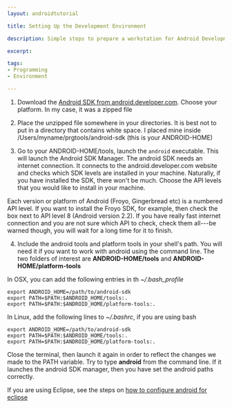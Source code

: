 ```yaml
---
layout: androidtutorial

title: Setting Up the Development Environment

description: Simple steps to prepare a workstation for Android Development

excerpt:

tags:
- Programming
- Environment 

---
```




1. Download the [Android SDK from android.developer.com]( http://developer.android.com/sdk/index.html ). Choose your platform. In my case, it was a zipped file

2. Place the unzipped file somewhere in your directories. It is best not to put in a directory that contains white space. I placed mine inside /Users/myname/prgtools/android-sdk (this is your ANDROID-HOME)

3. Go to your ANDROID-HOME/tools, launch the  <code class="codeblock">android</code> executable. This will launch the Android SDK Manager. The android SDK needs an internet connection. It connects to the android.developer.com website and checks which SDK levels are installed in your machine. Naturally, if you have installed the SDK, there won't be much. Choose the API levels that you would like to install in your machine.

Each version or platform of Android (Froyo, Gingerbread etc) is a numbered API level. If you want to install the Froyo SDK, for example, then check the box next to API level 8 (Android version 2.2). If you have really fast internet connection and you are not sure which API to check, check them all---be warned though, you will wait for a long time for it to finish.

4. Include the android tools and platform tools in your shell's path. You will need it if you want to work with android using the command line. The two folders of interest are **ANDROID-HOME/tools** and **ANDROID-HOME/platform-tools**

In OSX, you can add the following entries in th *~/.bash_profile*


~~~
export ANDROID_HOME=/path/to/android-sdk
export PATH=$PATH:$ANDROID_HOME/tools:.
export PATH=$PATH:$ANDROID_HOME/platform-tools:.
~~~


In Linux, add the following lines to *~/.bashrc*, if you are using bash


~~~
export ANDROID_HOME=/path/to/android-sdk
export PATH=$PATH:$ANDROID_HOME/tools:.
export PATH=$PATH:$ANDROID_HOME/platform-tools:.
~~~



Close the terminal, then launch it again in order to reflect the changes we made to the PATH variable. Try to type **android** from the command line. If it launches the android SDK manager, then you have set the android paths correctly.

If you are using Eclipse, see the steps on [how to configure android for eclipse](/android-install-eclipse-plugin/)


